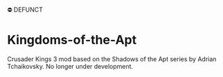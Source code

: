 ⛔️ DEFUNCT

# Kingdoms-of-the-Apt
Crusader Kings 3 mod based on the Shadows of the Apt series by Adrian Tchaikovsky. No longer under development.

